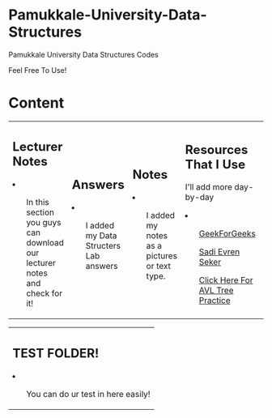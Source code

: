 # Pamukkale-University-Data-Structures

Pamukkale University Data Structures Codes

Feel Free To Use!

<h1> <b>Content</b></h1>

<table style = "width = 100%">
<tr>
<td>
<h2> Lecturer Notes</h2>
<li>
<ul><p>In this section you guys can download our lecturer notes and check for it!</p></ul>
</li></td>
<td>

<h2> Answers </h2>
<li>
<ul><p>I added my Data Structers Lab answers</p></ul>
</li>

</td>
<td>
<h2> Notes </h2>
<li>
<ul><p>I added my notes as a pictures or text type.</p></ul>
</li>
</td>
</td>

<td>
<h2> Resources That I Use</h2>
<p>I'll add more day-by-day</p>
<li>
<ul><p><a href = "https://www.geeksforgeeks.org/">GeekForGeeks</p></ul>
<ul><p><a href = "https://www.youtube.com/c/Sadievrenseker_BK">Sadi Evren Seker</p></ul>
<ul><p><a href = "https://www.cs.usfca.edu/~galles/visualization/AVLtree.html">Click Here For AVL Tree Practice</p></ul>
</li>
</td>

<td>
<h2> BONUS!</h2>
<li>
<ul><p><a href = https://open.spotify.com/playlist/5CiELE7uK156sTnp62A7jA?si=46b09cc7dcaf45f2">My Coding Spotify List</p></ul>
</li>
</td>

</tr>
</table>

<table>
<tr>
<td>
<h2> TEST FOLDER!</h2>
<li>
<ul>
<p>You can do ur test in here easily!</p></ul>
</li>
</td>
</tr>
</table>